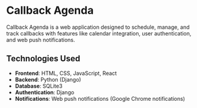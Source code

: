 # Callback Agenda

Callback Agenda is a web application designed to schedule, manage, and track callbacks with features like calendar integration, user authentication, and web push notifications.

## Technologies Used

- **Frontend**: HTML, CSS, JavaScript, React
- **Backend**: Python (Django)
- **Database**: SQLite3
- **Authentication**: Django
- **Notifications**: Web push notifications (Google Chrome notifications)


